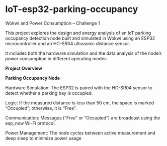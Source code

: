 # IoT-esp32-parking-occupancy
Wokwi and Power Consumption – Challenge 1

This project explores the design and energy analysis of an IoT parking occupancy detection node built and simulated in Wokwi using an ESP32 microcontroller and an HC-SR04 ultrasonic distance sensor.

It includes both the hardware simulation and the data analysis of the node’s power consumption in different operating modes.

**Project Overview**

**Parking Occupancy Node**

Hardware Simulation: The ESP32 is paired with the HC-SR04 sensor to detect whether a parking bay is occupied.

Logic: If the measured distance is less than 50 cm, the space is marked “Occupied”; otherwise, it is “Free”.

Communication: Messages (“Free” or “Occupied”) are broadcast using the esp_now Wi-Fi protocol.

Power Management: The node cycles between active measurement and deep sleep to minimize power usage
